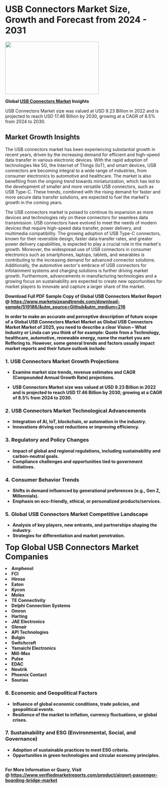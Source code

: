 <H1>USB Connectors Market Size, Growth and Forecast from 2024 - 2031</H1><img class="aligncenter size-medium wp-image-584254" src="https://thirdeyenews.in/wp-content/uploads/2024/09/Global-Market-Research-300x168.jpeg" alt="" width="300" height="168" /><p><strong>Global&nbsp;<a href="https://www.marketsizeandtrends.com/download-sample/519186/&amp;utm_source=Github&utm_medium=216">USB Connectors Market</a> Insights</strong></p><p>USB Connectors Market size was valued at USD 9.23 Billion in 2022 and is projected to reach USD 17.46 Billion by 2030, growing at a CAGR of 8.5% from 2024 to 2030.</p><p><h2>Market Growth Insights</h2> <p>The USB connectors market has been experiencing substantial growth in recent years, driven by the increasing demand for efficient and high-speed data transfer in various electronic devices. With the rapid adoption of technologies like 5G, the Internet of Things (IoT), and smart devices, USB connectors are becoming integral to a wide range of industries, from consumer electronics to automotive and healthcare. The market is also benefiting from the ongoing trend towards miniaturization, which has led to the development of smaller and more versatile USB connectors, such as USB Type-C. These trends, combined with the rising demand for faster and more secure data transfer solutions, are expected to fuel the market's growth in the coming years.</p> <p><strong></strong></p> <p>The USB connectors market is poised to continue its expansion as more devices and technologies rely on these connectors for seamless data transmission. USB connectors have evolved to meet the needs of modern devices that require high-speed data transfer, power delivery, and multimedia compatibility. The growing adoption of USB Type-C connectors, known for their reversible design, faster data transfer rates, and greater power delivery capabilities, is expected to play a crucial role in the market's growth. Moreover, the widespread use of USB connectors in consumer electronics such as smartphones, laptops, tablets, and wearables is contributing to the increasing demand for advanced connector solutions. Additionally, the automotive sector's embrace of USB connectors for infotainment systems and charging solutions is further driving market growth. Furthermore, advancements in manufacturing technologies and a growing focus on sustainability are expected to create new opportunities for market players to innovate and capture a larger share of the market.</p> <p><strong></p><p><span class=""><strong>Download Full PDF Sample Copy of Global USB Connectors Market Report</strong> @ <a href="https://www.marketsizeandtrends.com/download-sample/519186/&amp;utm_source=Github&utm_medium=216" target="_blank">https://www.marketsizeandtrends.com/download-sample/519186/&amp;utm_source=Github&utm_medium=216</a></span></p><p>In order to make an accurate and perceptive description of future scope of a Global&nbsp;USB Connectors Market Market as Global&nbsp;USB Connectors Market Market of 2025, you need to describe a clear Vision &ndash; What Industry or Linda can you think of for example: Quote from a Technology, healthcare, automotive, renewable energy, name the market you are Reffering to. However, some general trends and factors usually impact market reports and their future outlook include:</p><h3>1.&nbsp;<strong>USB Connectors Market Growth Projections</strong></h3><ul><li>Examine market size trends, revenue estimates and CAGR (Compounded Annual Growth Rate) projections.</li><li><p>USB Connectors Market size was valued at USD 9.23 Billion in 2022 and is projected to reach USD 17.46 Billion by 2030, growing at a CAGR of 8.5% from 2024 to 2030.</p></li></ul><h3>2.&nbsp;<strong>USB Connectors Market Technological Advancements</strong></h3><ul><li>Integration of AI, IoT, blockchain, or automation in the industry.</li><li>Innovations driving cost reductions or improving efficiency.</li></ul><h3>3.&nbsp;<strong>Regulatory and Policy Changes</strong></h3><ul><li>Impact of global and regional regulations, including sustainability and carbon-neutral goals.</li><li>Compliance challenges and opportunities tied to government initiatives.</li></ul><h3>4.&nbsp;<strong>Consumer Behavior Trends</strong></h3><ul><li>Shifts in demand influenced by generational preferences (e.g., Gen Z, Millennials).</li><li>Emphasis on eco-friendly, ethical, or personalized products/services.</li></ul><h3>5.&nbsp;<strong>Global USB Connectors Market Competitive Landscape</strong></h3><ul><li>Analysis of key players, new entrants, and partnerships shaping the industry.</li><li>Strategies for differentiation and market penetration.</li></ul><p data-pm-slice="1 1 []"><span style="color: inherit; font-family: inherit; font-size: 25px;">Top Global USB Connectors Market Companies</span></p><div class="" data-test-id=""><p><li>Amphenol</li><li> FCI</li><li> Hirose</li><li> Eaton</li><li> Kycon</li><li> Molex</li><li> TE Connectivity</li><li> Delphi Connection Systems</li><li> Omron</li><li> Harting</li><li> JAE Electronics</li><li> Glenair</li><li> API Technologies</li><li> Bulgin</li><li> Switchcraft</li><li> Yamaichi Electronics</li><li> Mill-Max</li><li> Pulse</li><li> EDAC</li><li> Neutrik</li><li> Phoenix Contact</li><li> Souriau</li></p></div><h3>6.&nbsp;<strong>Economic and Geopolitical Factors</strong></h3><ul><li>Influence of global economic conditions, trade policies, and geopolitical events.</li><li>Resilience of the market to inflation, currency fluctuations, or global crises.</li></ul><h3>7.&nbsp;<strong>Sustainability and ESG (Environmental, Social, and Governance)</strong></h3><ul><li>Adoption of sustainable practices to meet ESG criteria.</li><li>Opportunities in green technologies and circular economy principles.</li></ul><h2><strong style="font-size: 14px;">For More Information or Query, Visit @&nbsp;</strong><a style="background-color: #ffffff; font-size: 14px;" href="https://www.marketsizeandtrends.com/report/usb-connectors-market/" target="_blank">https://www.verifiedmarketreports.com/product/airport-passenger-boarding-bridge-market</a></h2>

